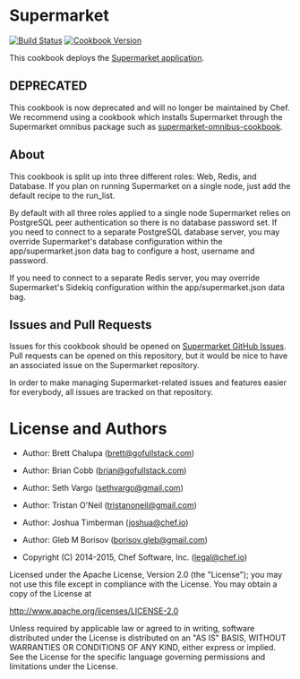 # Supermarket

[![Build Status](https://travis-ci.org/chef-cookbooks/supermarket.svg?branch=master)](http://travis-ci.org/chef-cookbooks/supermarket)
[![Cookbook Version](https://img.shields.io/cookbook/v/supermarket.svg)](https://supermarket.chef.io/cookbooks/supermarket)

This cookbook deploys the [Supermarket application](https://github.com/opscode/supermarket).

## DEPRECATED

This cookbook is now deprecated and will no longer be maintained by Chef.  We recommend using a cookbook which installs Supermarket through the Supermarket omnibus package such as [supermarket-omnibus-cookbook](https://github.com/irvingpop/supermarket-omnibus-cookbook).

## About

This cookbook is split up into three different roles: Web, Redis, and Database. If you plan on running Supermarket
on a single node, just add the default recipe to the run_list.

By default with all three roles applied to a single node Supermarket relies on PostgreSQL peer authentication so there is no database password set. If you need to connect to a separate PostgreSQL database server, you may override Supermarket's database configuration within the app/supermarket.json data bag to configure a host, username and password.

If you need to connect to a separate Redis server, you may override Supermarket's Sidekiq configuration
within the app/supermarket.json data bag.

## Issues and Pull Requests

Issues for this cookbook should be opened on
[Supermarket GitHub Issues](https://github.com/opscode/supermarket/issues). Pull
requests can be opened on this repository, but it would be nice to have an
associated issue on the Supermarket repository.

In order to make managing Supermarket-related issues and features easier for
everybody, all issues are tracked on that repository.

# License and Authors

- Author: Brett Chalupa (<brett@gofullstack.com>)
- Author: Brian Cobb (<brian@gofullstack.com>)
- Author: Seth Vargo (<sethvargo@gmail.com>)
- Author: Tristan O'Neil (<tristanoneil@gmail.com>)
- Author: Joshua Timberman (<joshua@chef.io>)
- Author: Gleb M Borisov (<borisov.gleb@gmail.com>)

- Copyright (C) 2014-2015, Chef Software, Inc. (<legal@chef.io>)

Licensed under the Apache License, Version 2.0 (the "License");
you may not use this file except in compliance with the License.
You may obtain a copy of the License at

   http://www.apache.org/licenses/LICENSE-2.0

Unless required by applicable law or agreed to in writing, software
distributed under the License is distributed on an "AS IS" BASIS,
WITHOUT WARRANTIES OR CONDITIONS OF ANY KIND, either express or implied.
See the License for the specific language governing permissions and
limitations under the License.
